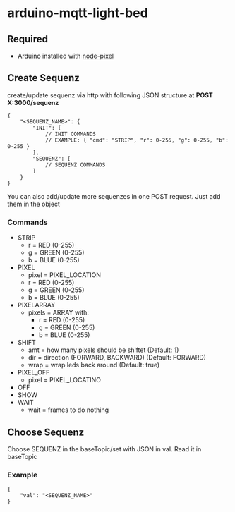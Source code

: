 # arduino-mqtt-light-bed
## Required
* Arduino installed with [node-pixel](https://github.com/ajfisher/node-pixel)

## Create Sequenz
create/update sequenz via http with following JSON structure at **POST X:3000/sequenz**
```
{
    "<SEQUENZ_NAME>": {
        "INIT": [
            // INIT COMMANDS
            // EXAMPLE: { "cmd": "STRIP", "r": 0-255, "g": 0-255, "b": 0-255 }
        ],
        "SEQUENZ": [
            // SEQUENZ COMMANDS
        ]
    }
}
```
You can also add/update more sequenzes in one POST request. Just add them in the object
### Commands
* STRIP
    * r = RED (0-255)
    * g = GREEN (0-255)
    * b = BLUE (0-255)
* PIXEL
    * pixel = PIXEL_LOCATION
    * r = RED (0-255)
    * g = GREEN (0-255)
    * b = BLUE (0-255)
* PIXELARRAY
    * pixels = ARRAY with:
        * r = RED (0-255)
        * g = GREEN (0-255)
        * b = BLUE (0-255)
* SHIFT
    * amt = how many pixels should be shiftet (Default: 1)
    * dir = direction (FORWARD, BACKWARD) (Default: FORWARD)
    * wrap = wrap leds back around (Default: true)
* PIXEL_OFF
    * pixel = PIXEL_LOCATINO
* OFF
* SHOW
* WAIT
    * wait = frames to do nothing
## Choose Sequenz
Choose SEQUENZ in the baseTopic/set with JSON in val. Read it in baseTopic
### Example
```
{
    "val": "<SEQUENZ_NAME>"
}
```